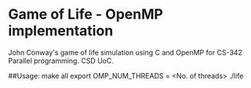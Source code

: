 # Game of Life - OpenMP implementation
John Conway's game of life simulation using C and OpenMP for CS-342 Parallel programming. CSD UoC.

##Usage:
make all 
export OMP_NUM_THREADS = <No. of threads>
./life <filename> <generations> <output file>
